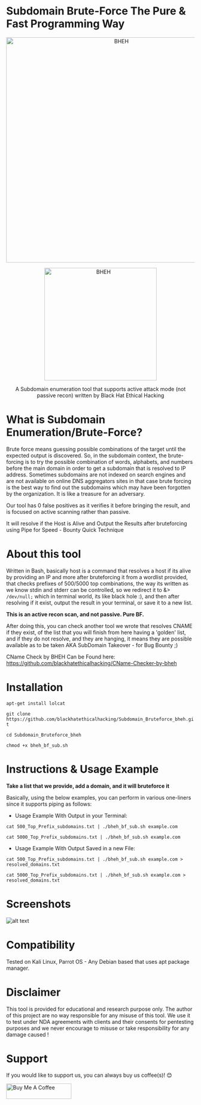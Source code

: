 # Subdomain Brute-Force The Pure & Fast Programming Way

<p align="center">
<a href="https://www.blackhatethicalhacking.com"><img src="https://pbs.twimg.com/profile_banners/770898848197795840/1650879597/1500x500" width="600px" alt="BHEH"></a>
</p>
<p align="center">
<a href="https://www.blackhatethicalhacking.com"><img src="https://www.blackhatethicalhacking.com/wp-content/uploads/2022/06/BHEH_logo.png" width="300px" alt="BHEH"></a>
</p>

<p align="center">
A Subdomain enumeration tool that supports active attack mode (not passive recon) written by Black Hat Ethical Hacking
</p>

# What is Subdomain Enumeration/Brute-Force?

Brute force means guessing possible combinations of the target until the expected output is discovered. So, in the subdomain context, the brute-forcing is to try the possible combination of words, alphabets, and numbers before the main domain in order to get a subdomain that is resolved to IP address. Sometimes subdomains are not indexed on search engines and are not available on online DNS aggregators sites in that case brute forcing is the best way to find out the subdomains which may have been forgotten by the organization. It is like a treasure for an adversary.

Our tool has 0 false positives as it verifies it before bringing the result, and is focused on active scanning rather than passive.

It will resolve if the Host is Alive and Output the Results after bruteforcing using Pipe for Speed - Bounty Quick Technique

# About this tool

Written in Bash, basically host is a command that resolves a host if its alive by providing an IP and more after bruteforcing it from a wordlist provided, that checks prefixes of 500/5000 top combinations, the way its written as we know stdin and stderr can be controlled, so we redirect it to &> `/dev/null;` which in terminal world, its like black hole :), and then after resolving if it exist, output the result in your terminal, or save it to a new list.

**This is an active recon scan, and not passive. Pure BF.**

After doing this, you can check another tool we wrote that resolves CNAME if they exist, of the list that you will finish from here having a 'golden' list, and if they do not resolve, and they are hanging, it means they are possible available as to be taken AKA SubDomain Takeover - for Bug Bounty ;)

CName Check by BHEH Can be Found here:
https://github.com/blackhatethicalhacking/CName-Checker-by-bheh

# Installation

`apt-get install lolcat`

`git clone https://github.com/blackhatethicalhacking/Subdomain_Bruteforce_bheh.git`

`cd Subdomain_Bruteforce_bheh`

`chmod +x bheh_bf_sub.sh`

# Instructions & Usage Example

**Take a list that we provide, add a domain, and it will bruteforce it**

Basically, using the below examples, you can perform in various one-liners since it supports piping as follows:

- Usage Example With Output in your Terminal:

`cat 500_Top_Prefix_subdomains.txt | ./bheh_bf_sub.sh example.com`

`cat 5000_Top_Prefix_subdomains.txt | ./bheh_bf_sub.sh example.com`

- Usage Example With Output Saved in a new File:

`cat 500_Top_Prefix_subdomains.txt | ./bheh_bf_sub.sh example.com > resolved_domains.txt`

`cat 5000_Top_Prefix_subdomains.txt | ./bheh_bf_sub.sh example.com > resolved_domains.txt`

# Screenshots

![alt text](https://imgur.com/dHAEbnN.png)

# Compatibility

Tested on Kali Linux, Parrot OS - Any Debian based that uses apt package manager.

# Disclaimer

This tool is provided for educational and research purpose only. The author of this project are no way responsible for any misuse of this tool. 
We use it to test under NDA agreements with clients and their consents for pentesting purposes and we never encourage to misuse or take responsibility for any damage caused !

# Support

If you would like to support us, you can always buy us coffee(s)! :blush:

<a href="https://www.buymeacoffee.com/bheh" target="_blank"><img src="https://cdn.buymeacoffee.com/buttons/default-orange.png" alt="Buy Me A Coffee" height="41" width="174"></a>

